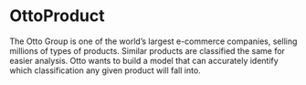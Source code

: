 # OttoProduct
The Otto Group is one of the world’s largest e-commerce companies, selling millions of types of products. Similar products are classified the same for easier analysis. Otto wants to build a model that can accurately identify which classification any given product will fall into.
